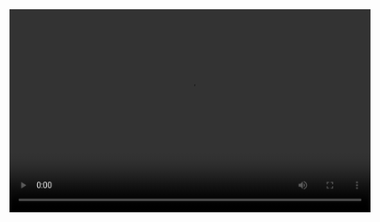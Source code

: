 

<video width="640" height="360" controls>
  <source src="https://mega.nz/file/C8o0hDJD#8jc8JOqR-XRSDSlbfJ_ohaJWQaJ-FOtgZHX7cib5jaU" type="video/mp4">
  Seu navegador não suporta o elemento de vídeo.
</video>
